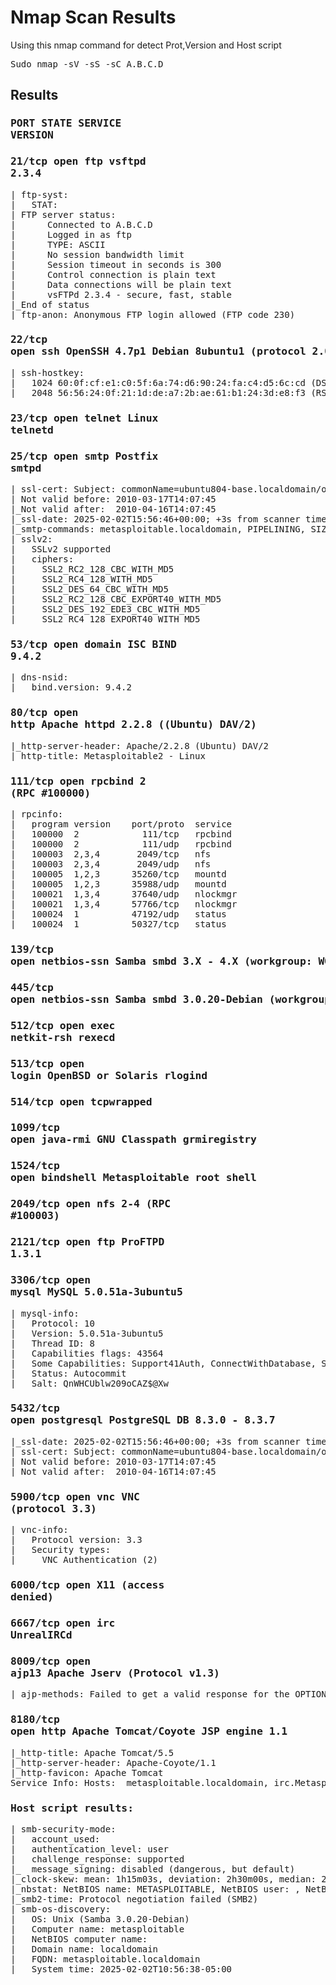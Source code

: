 # Nmap Scan Results

Using this nmap command for detect Prot,Version and Host script

<pre>Sudo nmap -sV -sS -sC A.B.C.D</pre>

## Results
### <pre>PORT     STATE SERVICE     VERSION</pre>
### <pre>21/tcp   open  ftp         vsftpd 2.3.4</pre>
<pre>| ftp-syst:
|   STAT:
| FTP server status:
|      Connected to A.B.C.D
|      Logged in as ftp
|      TYPE: ASCII
|      No session bandwidth limit
|      Session timeout in seconds is 300 
|      Control connection is plain text
|      Data connections will be plain text
|      vsFTPd 2.3.4 - secure, fast, stable
|_End of status
|_ftp-anon: Anonymous FTP login allowed (FTP code 230)</pre>


### <pre>22/tcp   open  ssh         OpenSSH 4.7p1 Debian 8ubuntu1 (protocol 2.0)</pre>
<pre>| ssh-hostkey: 
|   1024 60:0f:cf:e1:c0:5f:6a:74:d6:90:24:fa:c4:d5:6c:cd (DSA)
|_  2048 56:56:24:0f:21:1d:de:a7:2b:ae:61:b1:24:3d:e8:f3 (RSA)</pre>


### <pre>23/tcp   open  telnet      Linux telnetd

### <pre>25/tcp   open  smtp        Postfix smtpd
<pre>| ssl-cert: Subject: commonName=ubuntu804-base.localdomain/organizationName=OCOSA/stateOrProvinceName=There is no such thing outside US/countryName=XX
| Not valid before: 2010-03-17T14:07:45
|_Not valid after:  2010-04-16T14:07:45
|_ssl-date: 2025-02-02T15:56:46+00:00; +3s from scanner time.
|_smtp-commands: metasploitable.localdomain, PIPELINING, SIZE 10240000, VRFY, ETRN, STARTTLS, ENHANCEDSTATUSCODES, 8BITMIME, DSN
| sslv2: 
|   SSLv2 supported
|   ciphers: 
|     SSL2_RC2_128_CBC_WITH_MD5
|     SSL2_RC4_128_WITH_MD5
|     SSL2_DES_64_CBC_WITH_MD5
|     SSL2_RC2_128_CBC_EXPORT40_WITH_MD5
|     SSL2_DES_192_EDE3_CBC_WITH_MD5
|_    SSL2_RC4_128_EXPORT40_WITH_MD5</pre>


### <pre>53/tcp   open  domain      ISC BIND 9.4.2
<pre>| dns-nsid: 
|_  bind.version: 9.4.2</pre>


### <pre>80/tcp   open  http        Apache httpd 2.2.8 ((Ubuntu) DAV/2)
<pre>|_http-server-header: Apache/2.2.8 (Ubuntu) DAV/2
|_http-title: Metasploitable2 - Linux</pre>


### <pre>111/tcp  open  rpcbind     2 (RPC #100000)
<pre>| rpcinfo: 
|   program version    port/proto  service
|   100000  2            111/tcp   rpcbind
|   100000  2            111/udp   rpcbind
|   100003  2,3,4       2049/tcp   nfs
|   100003  2,3,4       2049/udp   nfs
|   100005  1,2,3      35260/tcp   mountd
|   100005  1,2,3      35988/udp   mountd
|   100021  1,3,4      37640/udp   nlockmgr
|   100021  1,3,4      57766/tcp   nlockmgr
|   100024  1          47192/udp   status
|_  100024  1          50327/tcp   status</pre>


### <pre>139/tcp  open  netbios-ssn Samba smbd 3.X - 4.X (workgroup: WORKGROUP)


### <pre>445/tcp  open  netbios-ssn Samba smbd 3.0.20-Debian (workgroup: WORKGROUP)


### <pre>512/tcp  open  exec        netkit-rsh rexecd


### <pre>513/tcp  open  login       OpenBSD or Solaris rlogind


### <pre>514/tcp  open  tcpwrapped


### <pre>1099/tcp open  java-rmi    GNU Classpath grmiregistry


### <pre>1524/tcp open  bindshell   Metasploitable root shell


### <pre>2049/tcp open  nfs         2-4 (RPC #100003)


### <pre>2121/tcp open  ftp         ProFTPD 1.3.1


### <pre>3306/tcp open  mysql       MySQL 5.0.51a-3ubuntu5
<pre>| mysql-info: 
|   Protocol: 10
|   Version: 5.0.51a-3ubuntu5
|   Thread ID: 8
|   Capabilities flags: 43564
|   Some Capabilities: Support41Auth, ConnectWithDatabase, SupportsTransactions, SwitchToSSLAfterHandshake, SupportsCompression, Speaks41ProtocolNew, LongColumnFlag
|   Status: Autocommit
|_  Salt: QnWHCUblw209oCAZ$@Xw</pre>


### <pre>5432/tcp open  postgresql  PostgreSQL DB 8.3.0 - 8.3.7
<pre>|_ssl-date: 2025-02-02T15:56:46+00:00; +3s from scanner time.
| ssl-cert: Subject: commonName=ubuntu804-base.localdomain/organizationName=OCOSA/stateOrProvinceName=There is no such thing outside US/countryName=XX
| Not valid before: 2010-03-17T14:07:45
|_Not valid after:  2010-04-16T14:07:45</pre>


### <pre>5900/tcp open  vnc         VNC (protocol 3.3)
<pre>| vnc-info: 
|   Protocol version: 3.3
|   Security types: 
|_    VNC Authentication (2)</pre>


### <pre>6000/tcp open  X11         (access denied)


### <pre>6667/tcp open  irc         UnrealIRCd


### <pre>8009/tcp open  ajp13       Apache Jserv (Protocol v1.3)
<pre>|_ajp-methods: Failed to get a valid response for the OPTION request</pre>


### <pre>8180/tcp open  http        Apache Tomcat/Coyote JSP engine 1.1
<pre>|_http-title: Apache Tomcat/5.5
|_http-server-header: Apache-Coyote/1.1
|_http-favicon: Apache Tomcat
Service Info: Hosts:  metasploitable.localdomain, irc.Metasploitable.LAN; OSs: Unix, Linux; CPE: cpe:/o:linux:linux_kernel</pre>


### <pre>Host script results:
<pre>| smb-security-mode: 
|   account_used: <blank>
|   authentication_level: user
|   challenge_response: supported
|_  message_signing: disabled (dangerous, but default)
|_clock-skew: mean: 1h15m03s, deviation: 2h30m00s, median: 2s
|_nbstat: NetBIOS name: METASPLOITABLE, NetBIOS user: <unknown>, NetBIOS MAC: <unknown> (unknown)
|_smb2-time: Protocol negotiation failed (SMB2)
| smb-os-discovery: 
|   OS: Unix (Samba 3.0.20-Debian)
|   Computer name: metasploitable
|   NetBIOS computer name: 
|   Domain name: localdomain
|   FQDN: metasploitable.localdomain
|_  System time: 2025-02-02T10:56:38-05:00</pre>






